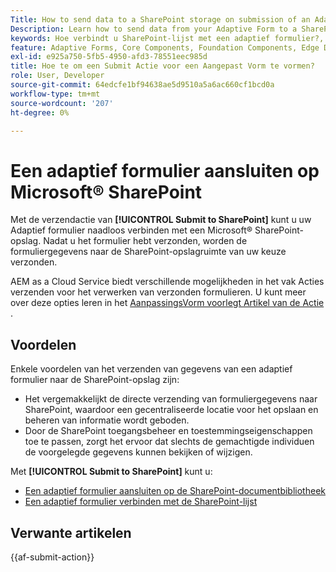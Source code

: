 ```yaml
---
Title: How to send data to a SharePoint storage on submission of an Adaptive Form?
Description: Learn how to send data from your Adaptive Form to a SharePoint storage like a SharePoint list or Document library when you submit the form.
keywords: Hoe verbindt u SharePoint-lijst met een adaptief formulier?, Hoe verbindt u een SharePoint-documentbibliotheek met een adaptief formulier, Verzenden naar SharePoint, Een SharePoint-documentbibliotheekconfiguratie maken, Verzenden naar SharePoint gebruiken in een adaptief formulier, Een adaptief formulier verbinden met Microsoft&reg; SharePoint-lijst.
feature: Adaptive Forms, Core Components, Foundation Components, Edge Delivery Services
exl-id: e925a750-5fb5-4950-afd3-78551eec985d
title: Hoe te om een Submit Actie voor een Aangepast Vorm te vormen?
role: User, Developer
source-git-commit: 64edcfe1bf94638ae5d9510a5a6ac660cf1bcd0a
workflow-type: tm+mt
source-wordcount: '207'
ht-degree: 0%

---
```


# Een adaptief formulier aansluiten op Microsoft® SharePoint

Met de verzendactie van **[!UICONTROL Submit to SharePoint]** kunt u uw Adaptief formulier naadloos verbinden met een Microsoft® SharePoint-opslag. Nadat u het formulier hebt verzonden, worden de formuliergegevens naar de SharePoint-opslagruimte van uw keuze verzonden.

AEM as a Cloud Service biedt verschillende mogelijkheden in het vak Acties verzenden voor het verwerken van verzonden formulieren. U kunt meer over deze opties leren in het [ AanpassingsVorm voorlegt Artikel van de Actie ](/help/forms/aem-forms-submit-action.md).

## Voordelen

Enkele voordelen van het verzenden van gegevens van een adaptief formulier naar de SharePoint-opslag zijn:

* Het vergemakkelijkt de directe verzending van formuliergegevens naar SharePoint, waardoor een gecentraliseerde locatie voor het opslaan en beheren van informatie wordt geboden.
* Door de SharePoint toegangsbeheer en toestemmingseigenschappen toe te passen, zorgt het ervoor dat slechts de gemachtigde individuen de voorgelegde gegevens kunnen bekijken of wijzigen.

Met **[!UICONTROL Submit to SharePoint]** kunt u:

* [Een adaptief formulier aansluiten op de SharePoint-documentbibliotheek](/help/forms/connect-forms-to-sharepoint-document-library.md)
* [Een adaptief formulier verbinden met de SharePoint-lijst](/help/forms/connect-forms-to-sharepoint-list.md)

## Verwante artikelen

{{af-submit-action}}
